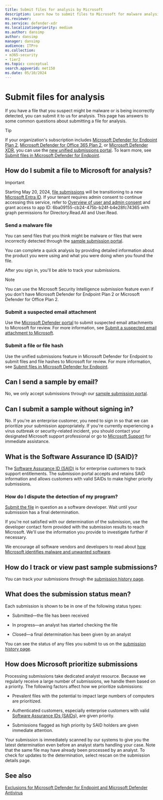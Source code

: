 ```yaml
---
title: Submit files for analysis by Microsoft
description: Learn how to submit files to Microsoft for malware analysis, how to track your submissions, and dispute detections.
ms.reviewer:
ms.service: defender-xdr
ms.localizationpriority: medium
ms.author: dansimp
author: dansimp
manager: dansimp
audience: ITPro
ms.collection: 
- m365-security
- tier2
ms.topic: conceptual
search.appverid: met150
ms.date: 05/10/2024
---
```


# Submit files for analysis

If you have a file that you suspect might be malware or is being incorrectly detected, you can submit it to us for analysis. This page has answers to some common questions about submitting a file for analysis.

> [!TIP]
> If your organization's subscription includes [Microsoft Defender for Endpoint Plan 2](/defender-endpoint/microsoft-defender-endpoint), [Microsoft Defender for Office 365 Plan 2](/defender-office-365/mdo-about), or [Microsoft Defender XDR](microsoft-365-defender.md), you can use the [new unified submissions portal](https://techcommunity.microsoft.com/t5/microsoft-defender-for-endpoint/unified-submissions-in-microsoft-365-defender-now-generally/ba-p/3270770). To learn more, see [Submit files in Microsoft Defender for Endpoint](/defender-endpoint/admin-submissions-mde).

## How do I submit a file to Microsoft for analysis?

> [!IMPORTANT]
> Starting May 20, 2024, [file submissions](https://www.microsoft.com/en-us/wdsi/filesubmission) will be transitioning to a new [Microsoft Entra ID](https://www.microsoft.com/en-us/security/business/identity-access/microsoft-entra-id). If your tenant requires admin consent to continue accessing this service, refer to [Overview of user and admin consent](/entra/identity/enterprise-apps/user-admin-consent-overview) and grant access to app ID: 6ba09155-cb24-475b-b24f-b4e28fc74365 with graph permissions for Directory.Read.All and User.Read.

### Send a malware file

You can send files that you think might be malware or files that were incorrectly detected through the [sample submission portal](https://www.microsoft.com/wdsi/filesubmission).

You can complete a quick analysis by providing detailed information about the product you were using and what you were doing when you found the file.

After you sign in, you'll be able to track your submissions.

> [!NOTE]
> You can use the Microsoft Security Intelligence submission feature even if you don't have Microsoft Defender for Endpoint Plan 2 or Microsoft Defender for Office Plan 2.

### Submit a suspected email attachment

Use the [Microsoft Defender portal](https://security.microsoft.com/) to submit suspected email attachments to Microsoft for review. For more information, see [Submit a suspected email attachment to Microsoft](/defender-office-365/submissions-admin).

### Submit a file or file hash

Use the unified submissions feature in Microsoft Defender for Endpoint to submit files and file hashes to Microsoft for review. For more information, see [Submit files in Microsoft Defender for Endpoint](/defender-endpoint/admin-submissions-mde).

## Can I send a sample by email?

No, we only accept submissions through our [sample submission portal](https://www.microsoft.com/wdsi/filesubmission).

## Can I submit a sample without signing in?

No. If you're an enterprise customer, you need to sign in so that we can prioritize your submission appropriately. If you're currently experiencing a virus outbreak or security-related incident, you should contact your designated Microsoft support professional or go to [Microsoft Support](https://support.microsoft.com/) for immediate assistance.

## What is the Software Assurance ID (SAID)?

The [Software Assurance ID (SAID)](https://www.microsoft.com/licensing/licensing-programs/software-assurance-default.aspx) is for enterprise customers to track support entitlements. The submission portal accepts and retains SAID information and allows customers with valid SAIDs to make higher priority submissions.

### How do I dispute the detection of my program?

[Submit the file](https://www.microsoft.com/wdsi/filesubmission) in question as a software developer. Wait until your submission has a final determination.

If you're not satisfied with our determination of the submission, use the developer contact form provided with the submission results to reach Microsoft. We'll use the information you provide to investigate further if necessary.

We encourage all software vendors and developers to read about [how Microsoft identifies malware and unwanted software](criteria.md).

## How do I track or view past sample submissions?

You can track your submissions through the [submission history page](https://www.microsoft.com/wdsi/submissionhistory).

## What does the submission status mean?

Each submission is shown to be in one of the following status types:

* Submitted—the file has been received

* In progress—an analyst has started checking the file

* Closed—a final determination has been given by an analyst

You can see the status of any files you submit to us on the [submission history page](https://www.microsoft.com/wdsi/submissionhistory).

## How does Microsoft prioritize submissions

Processing submissions take dedicated analyst resource. Because we regularly receive a large number of submissions, we handle them based on a priority. The following factors affect how we prioritize submissions:

* Prevalent files with the potential to impact large numbers of computers are prioritized.

* Authenticated customers, especially enterprise customers with valid [Software Assurance IDs (SAIDs)](https://www.microsoft.com/licensing/licensing-programs/software-assurance-default.aspx), are given priority.

* Submissions flagged as high priority by SAID holders are given immediate attention.

Your submission is immediately scanned by our systems to give you the latest determination even before an analyst starts handling your case. Note that the same file may have already been processed by an analyst. To check for updates to the determination, select rescan on the submission details page.

## See also

[Exclusions for Microsoft Defender for Endpoint and Microsoft Defender Antivirus](/defender-endpoint/defender-endpoint-antivirus-exclusions)
